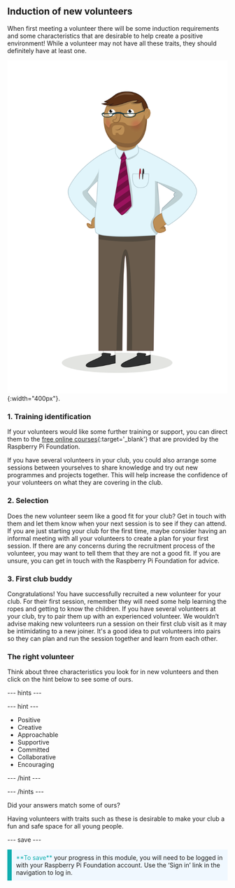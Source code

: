 ## Induction of new volunteers

When first meeting a volunteer there will be some induction requirements and some characteristics that are desirable to help create a positive environment! While a volunteer may not have all these traits, they should definitely have at least one.

![An adult volunteer.](images/10-Adult.png){:width="400px"}.
### 1. Training identification  

If your volunteers would like some further training or support, you can direct them to the [free online courses](https://www.futurelearn.com/partners/raspberry-pi){:target='_blank'} that are provided by the Raspberry Pi Foundation. 

If you have several volunteers in your club, you could also arrange some sessions between yourselves to share knowledge and try out new programmes and projects together. This will help increase the confidence of your volunteers on what they are covering in the club.

### 2. Selection

Does the new volunteer seem like a good fit for your club? Get in touch with them and let them know when your next session is to see if they can attend. If you are just starting your club for the first time, maybe consider having an informal meeting with all your volunteers to create a plan for your first session.
If there are any concerns during the recruitment process of the volunteer, you may want to tell them that they are not a good fit. If you are unsure, you can get in touch with the Raspberry Pi Foundation for advice. 

### 3. First club buddy  

Congratulations! You have successfully recruited a new volunteer for your club. For their first session, remember they will need some help learning the ropes and getting to know the children. If you have several volunteers at your club, try to pair them up with an experienced volunteer. We wouldn’t advise making new volunteers run a session on their first club visit as it may be intimidating to a new joiner. It's a good idea to put volunteers into pairs so they can plan and run the session together and learn from each other.

### The right volunteer

Think about three characteristics you look for in new volunteers and then click on the hint below to see some of ours.

--- hints ---

--- hint ---

* Positive
* Creative
* Approachable
* Supportive
* Committed
* Collaborative
* Encouraging

--- /hint ---

--- /hints ---

Did your answers match some of ours?

Having volunteers with traits such as these is desirable to make your club a fun and safe space for all young people.

--- save ---

<p style="border-left: solid; border-width:10px; border-color: #0faeb0; background-color: aliceblue; padding: 10px;">
<span style="color: #0faeb0">**To save**</span> your progress in this module, you will need to be logged in with your Raspberry Pi Foundation account. Use the ‘Sign in’ link in the navigation to log in.
</p>
